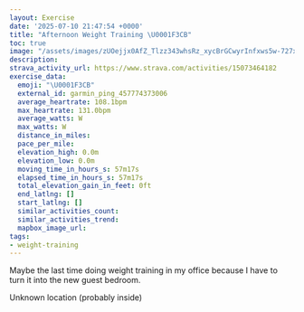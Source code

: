 ```yaml
---
layout: Exercise
date: '2025-07-10 21:47:54 +0000'
title: "Afternoon Weight Training \U0001F3CB️"
toc: true
image: "/assets/images/zUOejjx0AfZ_Tlzz343whsRz_xycBrGCwyrInfxws5w-727x2048.jpg.jpeg"
description:
strava_activity_url: https://www.strava.com/activities/15073464182
exercise_data:
  emoji: "\U0001F3CB️"
  external_id: garmin_ping_457774373006
  average_heartrate: 108.1bpm
  max_heartrate: 131.0bpm
  average_watts: W
  max_watts: W
  distance_in_miles:
  pace_per_mile:
  elevation_high: 0.0m
  elevation_low: 0.0m
  moving_time_in_hours_s: 57m17s
  elapsed_time_in_hours_s: 57m17s
  total_elevation_gain_in_feet: 0ft
  end_latlng: []
  start_latlng: []
  similar_activities_count:
  similar_activities_trend:
  mapbox_image_url:
tags:
- weight-training
---
```


Maybe the last time doing weight training in my office because I have to turn it into the new guest bedroom.

Unknown location (probably inside)
